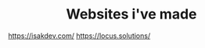 <h1 align="center">Websites i've made</h1>

  <a align="center">https://isakdev.com/</a>
  <a align="center">https://locus.solutions/</a>


                    

